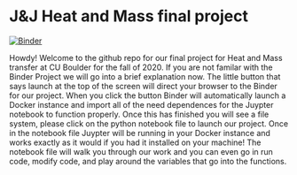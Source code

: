 # J&J Heat and Mass final project
[![Binder](https://mybinder.org/badge_logo.svg)](https://mybinder.org/v2/gh/jmox0351/vegitarian_binder/HEAD)

Howdy! Welcome to the github repo for our final project for Heat and Mass transfer at CU Boulder for the fall of 2020. If you are not familar with the Binder Project we will go into a brief explanation now. The little button that says launch at the top of the screen will direct your browser to the Binder for our project. When you click the button Binder will automatically launch a Docker instance and import all of the need dependences for the Juypter notebook to function properly. Once this has finished you will see a file system, please click on the python notebook file to launch our project. Once in the notebook file Juypter will be running in your Docker instance and works exactly as it would if you had it installed on your machine! The notebook file will walk you through our work and you can even go in run code, modify code, and play around the variables that go into the functions. 

